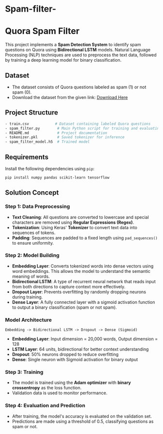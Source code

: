 # Spam-filter-
# Quora Spam Filter

This project implements a **Spam Detection System** to identify spam questions on Quora using **Bidirectional LSTM** models. Natural Language Processing (NLP) techniques are used to preprocess the text data, followed by training a deep learning model for binary classification.

## Dataset
- The dataset consists of Quora questions labeled as spam (1) or not spam (0).
- Download the dataset from the given link: [Download Here](https://www.dropbox.com/sh/kpf9z73woodfssv/AAAw1_JIzpuVvwteJCma0xMla?dl=0)

## Project Structure
```bash
- train.csv            # Dataset containing labeled Quora questions
- spam_filter.py        # Main Python script for training and evaluating the model
- README.md             # Project documentation
- tokenizer.pkl         # Saved tokenizer for inference
- spam_filter_model.h5  # Trained model
```

## Requirements
Install the following dependencies using `pip`:
```bash
pip install numpy pandas scikit-learn tensorflow
```

## Solution Concept

### Step 1: Data Preprocessing
- **Text Cleaning**: All questions are converted to lowercase and special characters are removed using **Regular Expressions (Regex)**.
- **Tokenization**: Using Keras' **Tokenizer** to convert text data into sequences of tokens.
- **Padding**: Sequences are padded to a fixed length using `pad_sequences()` to ensure uniformity.

### Step 2: Model Building
- **Embedding Layer**: Converts tokenized words into dense vectors using word embeddings. This allows the model to understand the semantic meaning of words.
- **Bidirectional LSTM**: A type of recurrent neural network that reads input from both directions to capture context more effectively.
- **Dropout Layer**: Prevents overfitting by randomly dropping neurons during training.
- **Dense Layer**: A fully connected layer with a sigmoid activation function to output a binary classification (spam or not spam).

### Model Architecture
```
Embedding -> Bidirectional LSTM -> Dropout -> Dense (Sigmoid)
```
- **Embedding Layer**: Input dimension = 20,000 words, Output dimension = 128  
- **LSTM Layer**: 64 units, bidirectional for better context understanding  
- **Dropout**: 50% neurons dropped to reduce overfitting  
- **Dense**: Single neuron with Sigmoid activation for binary output  

### Step 3: Training
- The model is trained using the **Adam optimizer** with **binary crossentropy** as the loss function.  
- Validation data is used to monitor performance.  

### Step 4: Evaluation and Prediction
- After training, the model's accuracy is evaluated on the validation set.  
- Predictions are made using a threshold of 0.5, classifying questions as spam or not.  

 
